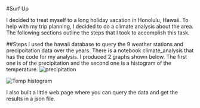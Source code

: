 #Surf Up

I decided to treat myself to a long holiday vacation in Honolulu, Hawaii. To help with my trip planning, I decided to do a climate analysis about the area. The following sections outline the steps that I took to accomplish this task.

##Steps
I used the hawaii database to query the 9 weather stations and precipoitation data over the years.
There is a notebook climate_analysis that has the code for my analysis.
I produced 2 graphs shown below. The first one is of the precipitation and the second one is a histogram of the temperature.
![precipitation](https://user-images.githubusercontent.com/112833174/217501825-78a8751f-d651-4850-b501-838552fd8f3c.png)

![Temp histogram](https://user-images.githubusercontent.com/112833174/217502031-457970a5-1a49-4e25-a8c4-5c907defb70c.png)

I also built a little web page where you can query the data and get the results in a json file.
